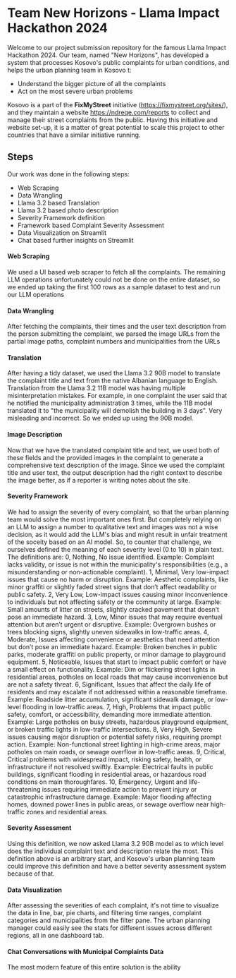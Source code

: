 # Team New Horizons - Llama Impact Hackathon 2024
Welcome to our project submission repository for the famous Llama Impact Hackathon 2024. Our team, named "New Horizons", has developed a system that processes Kosovo's public complaints for urban conditions, and helps the urban planning team in Kosovo t:
* Understand the bigger picture of all the complaints
* Act on the most severe urban problems

Kosovo is a part of the **FixMyStreet** initiative (https://fixmystreet.org/sites/), and they maintain a website https://ndreqe.com/reports to collect and manage their street complaints from the public. Having this initiative and website set-up, it is a matter of great potential to scale this project to other countries that have a similar initiative running.

## Steps
Our work was done in the following steps:
* Web Scraping
* Data Wrangling
* Llama 3.2 based Translation
* Llama 3.2 based photo description
* Severity Framework definition
* Framework based Complaint Severity Assessment
* Data Visualization on Streamlit
* Chat based further insights on Streamlit

#### Web Scraping
We used a UI based web scraper to fetch all the complaints. The remaining LLM operations unfortunately could not be done on the entire dataset, so we ended up taking the first 100 rows as a sample dataset to test and run our LLM operations

#### Data Wrangling
After fetching the complaints, their times and the user text description from the person submitting the complaint, we parsed the image URLs from the partial image paths, complaint numbers and municipalities from the URLs

#### Translation
After having a tidy dataset, we used the Llama 3.2 90B model to translate the complaint title and text from the native Albanian language to English.  
Translation from the Llama 3.2 11B model was having multiple misinterpretation mistakes. For example, in one complaint the user said that he notified the municipality administration 3 times, while the 11B model translated it to "the municipality will demolish the building in 3 days". Very misleading and incorrect. So we ended up using the 90B model.

#### Image Description
Now that we have the translated complaint title and text, we used both of these fields and the provided images in the complaint to generate a comprehensive text description of the image. Since we used the complaint title and user text, the output description had the right context to describe the image better, as if a reporter is writing notes about the site.

#### Severity Framework
We had to assign the severity of every complaint, so that the urban planning team would solve the most important ones first. But completely relying on an LLM to assign a number to qualitative text and images was not a wise decision, as it would add the LLM's bias and might result in unfair treatment of the soceity based on an AI model. So, to counter that challenge, we ourselves defined the meaning of each severity level (0 to 10) in plain text. The definitions are:
0, Nothing, No issue identified. Example: Complaint lacks validity, or issue is not within the municipality's responsibilities (e.g., a misunderstanding or non-actionable complaint).
1, Minimal, Very low-impact issues that cause no harm or disruption. Example: Aesthetic complaints, like minor graffiti or slightly faded street signs that don’t affect readability or public safety.
2, Very Low, Low-impact issues causing minor inconvenience to individuals but not affecting safety or the community at large. Example: Small amounts of litter on streets, slightly cracked pavement that doesn’t pose an immediate hazard.
3, Low, Minor issues that may require eventual attention but aren’t urgent or disruptive. Example: Overgrown bushes or trees blocking signs, slightly uneven sidewalks in low-traffic areas.
4, Moderate, Issues affecting convenience or aesthetics that need attention but don’t pose an immediate hazard. Example: Broken benches in public parks, moderate graffiti on public property, or minor damage to playground equipment.
5, Noticeable, Issues that start to impact public comfort or have a small effect on functionality. Example: Dim or flickering street lights in residential areas, potholes on local roads that may cause inconvenience but are not a safety threat.
6, Significant, Issues that affect the daily life of residents and may escalate if not addressed within a reasonable timeframe. Example: Roadside litter accumulation, significant sidewalk damage, or low-level flooding in low-traffic areas.
7, High, Problems that impact public safety, comfort, or accessibility, demanding more immediate attention. Example: Large potholes on busy streets, hazardous playground equipment, or broken traffic lights in low-traffic intersections.
8, Very High, Severe issues causing major disruption or potential safety risks, requiring prompt action. Example: Non-functional street lighting in high-crime areas, major potholes on main roads, or sewage overflow in low-traffic areas.
9, Critical, Critical problems with widespread impact, risking safety, health, or infrastructure if not resolved swiftly. Example: Electrical faults in public buildings, significant flooding in residential areas, or hazardous road conditions on main thoroughfares.
10, Emergency, Urgent and life-threatening issues requiring immediate action to prevent injury or catastrophic infrastructure damage. Example: Major flooding affecting homes, downed power lines in public areas, or sewage overflow near high-traffic zones and residential areas.

#### Severity Assessment
Using this definition, we now asked Llama 3.2 90B model as to which level does the individual complaint text and description relate the most. This definition above is an arbitrary start, and Kosovo's urban planning team could improve this definition and have a better severity assessment system because of that.

#### Data Visualization
After assessing the severities of each complaint, it's not time to visualize the data in line, bar, pie charts, and filtering time ranges, complaint categories and municipalities from the filter pane. The urban planning manager could easily see the stats for different issues across different regions, all in one dashboard tab.

#### Chat Conversations with Municipal Complaints Data
The most modern feature of this entire solution is the ability
